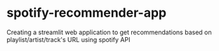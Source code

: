# spotify-recommender-app
Creating a streamlit web application to get recommendations based on playlist/artist/track's URL using spotify API
